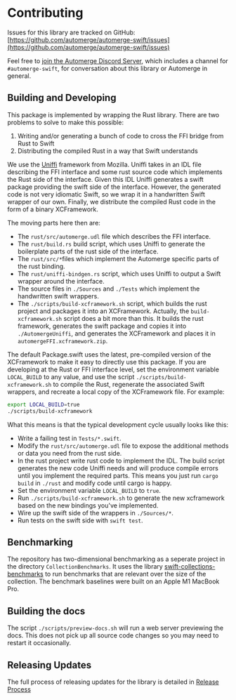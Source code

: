 # Contributing

Issues for this library are tracked on GitHub: [https://github.com/automerge/automerge-swift/issues](https://github.com/automerge/automerge-swift/issues)

Feel free to [join the Automerge Discord Server](https://discord.gg/XcbDtgJVdN), which includes a channel for `#automerge-swift`, for conversation about this library or Automerge in general.

## Building and Developing

This package is implemented by wrapping the Rust library.
There are two problems to solve to make this possible:

1. Writing and/or generating a bunch of code to cross the FFI bridge from Rust to Swift
2. Distributing the compiled Rust in a way that Swift understands

We use the [Uniffi](https://mozilla.github.io/uniffi-rs/) framework from Mozilla.
Uniffi takes in an IDL file describing the FFI interface and some rust source code which implements the Rust side of the interface.
Given this IDL Uniffi generates a swift package providing the swift side of the interface.
However, the generated code is not very idiomatic Swift, so we wrap it in a handwritten Swift wrapper of our own.
Finally, we distribute the compiled Rust code in the form of a binary XCFramework.

The moving parts here then are:

* The `rust/src/automerge.udl` file which describes the FFI interface.
* The `rust/build.rs` build script, which uses Uniffi to generate the boilerplate parts of the rust side of the interface.
* The `rust/src/*`files which implement the Automerge specific parts of the rust binding.
* The `rust/uniffi-bindgen.rs` script, which uses Uniffi to output a Swift wrapper around the interface.
* The source files in `./Sources` and `./Tests` which implement the handwritten swift wrappers.
* The `./scripts/build-xcframework.sh` script, which builds the rust project and packages it into an XCFramework.
Actually, the `build-xcframework.sh` script does a bit more than this.
It builds the rust framework, generates the swift package and copies it into `./AutomergeUniffi`, and generates the XCFramework and places it in `automergeFFI.xcframework.zip`.

The default Package.swift uses the latest, pre-compiled version of the XCFramework to make it easy to directly use this package.
If you are developing at the Rust or FFI interface level, set the environment variable `LOCAL_BUILD` to any value, and use the script `./scripts/build-xcframework.sh` to compile the Rust, regenerate the associated Swift wrappers, and recreate a local copy of the XCFramework file.
For example:

```bash
export LOCAL_BUILD=true
./scripts/build-xcframework
```

What this means is that the typical development cycle usually looks like this:

* Write a failing test in `Tests/*.swift`.
* Modify the `rust/src/automerge.udl` file to expose the additional methods or data you need from the rust side.
* In the rust project write rust code to implement the IDL. The build script generates the new code Uniffi needs and will produce compile errors until you implement the required parts. This means you just run `cargo build` in `./rust` and modify code until cargo is happy.
* Set the environment variable `LOCAL_BUILD` to `true`.
* Run `./scripts/build-xcframework.sh` to generate the new xcframework based on the new bindings you've implemented.
* Wire up the swift side of the wrappers in `./Sources/*`.
* Run tests on the swift side with `swift test`.

## Benchmarking

The repository has two-dimensional benchmarking as a seperate project in the directory `CollectionBenchmarks`.
It uses the library [swift-collections-benchmarks](https://github.com/apple/swift-collections-benchmark) to run benchmarks that are relevant over the size of the collection.
The benchmark baselines were built on an Apple M1 MacBook Pro.

## Building the docs

The script `./scripts/preview-docs.sh` will run a web server previewing the docs.
This does not pick up all source code changes so you may need to restart it occasionally.

## Releasing Updates

The full process of releasing updates for the library is detailed in [Release Process](./notes/release-process.md)
